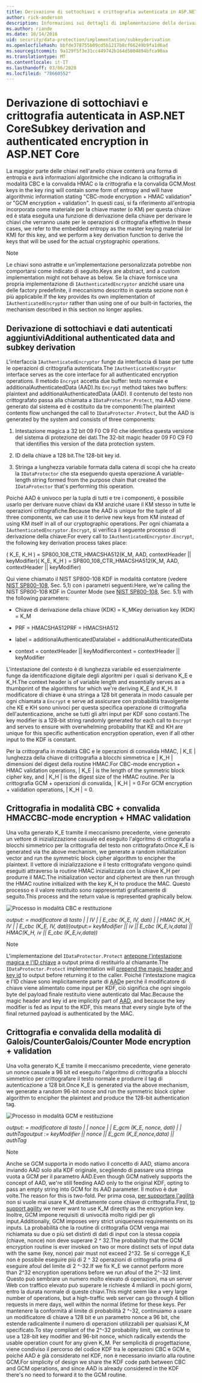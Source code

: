```yaml
---
title: Derivazione di sottochiavi e crittografia autenticata in ASP.NET Core
author: rick-anderson
description: Informazioni sui dettagli di implementazione della derivazione della sottochiave di ASP.NET Core Data Protection e della crittografia autenticata.
ms.author: riande
ms.date: 10/14/2016
uid: security/data-protection/implementation/subkeyderivation
ms.openlocfilehash: bbfde378755b09cd5b1217b8cf66249b9fa1d6ad
ms.sourcegitcommit: 9a129f5f3e31cc449742b164d5004894bfca90aa
ms.translationtype: MT
ms.contentlocale: it-IT
ms.lasthandoff: 03/06/2020
ms.locfileid: "78660552"
---
```

# <a name="subkey-derivation-and-authenticated-encryption-in-aspnet-core"></a><span data-ttu-id="47f66-103">Derivazione di sottochiavi e crittografia autenticata in ASP.NET Core</span><span class="sxs-lookup"><span data-stu-id="47f66-103">Subkey derivation and authenticated encryption in ASP.NET Core</span></span>

<a name="data-protection-implementation-subkey-derivation"></a>

<span data-ttu-id="47f66-104">La maggior parte delle chiavi nell'anello chiave conterrà una forma di entropia e avrà informazioni algoritmiche che indicano la crittografia in modalità CBC e la convalida HMAC o la crittografia e la convalida GCM.</span><span class="sxs-lookup"><span data-stu-id="47f66-104">Most keys in the key ring will contain some form of entropy and will have algorithmic information stating "CBC-mode encryption + HMAC validation" or "GCM encryption + validation".</span></span> <span data-ttu-id="47f66-105">In questi casi, si fa riferimento all'entropia incorporata come materiale per la chiave master (o KM) per questa chiave ed è stata eseguita una funzione di derivazione della chiave per derivare le chiavi che verranno usate per le operazioni di crittografia effettive.</span><span class="sxs-lookup"><span data-stu-id="47f66-105">In these cases, we refer to the embedded entropy as the master keying material (or KM) for this key, and we perform a key derivation function to derive the keys that will be used for the actual cryptographic operations.</span></span>

> [!NOTE]
> <span data-ttu-id="47f66-106">Le chiavi sono astratte e un'implementazione personalizzata potrebbe non comportarsi come indicato di seguito.</span><span class="sxs-lookup"><span data-stu-id="47f66-106">Keys are abstract, and a custom implementation might not behave as below.</span></span> <span data-ttu-id="47f66-107">Se la chiave fornisce una propria implementazione di `IAuthenticatedEncryptor` anziché usare una delle factory predefinite, il meccanismo descritto in questa sezione non è più applicabile.</span><span class="sxs-lookup"><span data-stu-id="47f66-107">If the key provides its own implementation of `IAuthenticatedEncryptor` rather than using one of our built-in factories, the mechanism described in this section no longer applies.</span></span>

<a name="data-protection-implementation-subkey-derivation-aad"></a>

## <a name="additional-authenticated-data-and-subkey-derivation"></a><span data-ttu-id="47f66-108">Derivazione di sottochiavi e dati autenticati aggiuntivi</span><span class="sxs-lookup"><span data-stu-id="47f66-108">Additional authenticated data and subkey derivation</span></span>

<span data-ttu-id="47f66-109">L'interfaccia `IAuthenticatedEncryptor` funge da interfaccia di base per tutte le operazioni di crittografia autenticata.</span><span class="sxs-lookup"><span data-stu-id="47f66-109">The `IAuthenticatedEncryptor` interface serves as the core interface for all authenticated encryption operations.</span></span> <span data-ttu-id="47f66-110">Il metodo `Encrypt` accetta due buffer: testo normale e additionalAuthenticatedData (AAD).</span><span class="sxs-lookup"><span data-stu-id="47f66-110">Its `Encrypt` method takes two buffers: plaintext and additionalAuthenticatedData (AAD).</span></span> <span data-ttu-id="47f66-111">Il contenuto del testo non crittografato passa alla chiamata a `IDataProtector.Protect`, ma AAD viene generato dal sistema ed è costituito da tre componenti:</span><span class="sxs-lookup"><span data-stu-id="47f66-111">The plaintext contents flow unchanged the call to `IDataProtector.Protect`, but the AAD is generated by the system and consists of three components:</span></span>

1. <span data-ttu-id="47f66-112">Intestazione magica a 32 bit 09 F0 C9 F0 che identifica questa versione del sistema di protezione dei dati.</span><span class="sxs-lookup"><span data-stu-id="47f66-112">The 32-bit magic header 09 F0 C9 F0 that identifies this version of the data protection system.</span></span>

2. <span data-ttu-id="47f66-113">ID della chiave a 128 bit.</span><span class="sxs-lookup"><span data-stu-id="47f66-113">The 128-bit key id.</span></span>

3. <span data-ttu-id="47f66-114">Stringa a lunghezza variabile formata dalla catena di scopi che ha creato la `IDataProtector` che sta eseguendo questa operazione.</span><span class="sxs-lookup"><span data-stu-id="47f66-114">A variable-length string formed from the purpose chain that created the `IDataProtector` that's performing this operation.</span></span>

<span data-ttu-id="47f66-115">Poiché AAD è univoco per la tupla di tutti e tre i componenti, è possibile usarlo per derivare nuove chiavi da KM anziché usare il KM stesso in tutte le operazioni crittografiche.</span><span class="sxs-lookup"><span data-stu-id="47f66-115">Because the AAD is unique for the tuple of all three components, we can use it to derive new keys from KM instead of using KM itself in all of our cryptographic operations.</span></span> <span data-ttu-id="47f66-116">Per ogni chiamata a `IAuthenticatedEncryptor.Encrypt`, si verifica il seguente processo di derivazione della chiave:</span><span class="sxs-lookup"><span data-stu-id="47f66-116">For every call to `IAuthenticatedEncryptor.Encrypt`, the following key derivation process takes place:</span></span>

<span data-ttu-id="47f66-117">( K_E, K_H ) = SP800_108_CTR_HMACSHA512(K_M, AAD, contextHeader || keyModifier)</span><span class="sxs-lookup"><span data-stu-id="47f66-117">( K_E, K_H ) = SP800_108_CTR_HMACSHA512(K_M, AAD, contextHeader || keyModifier)</span></span>

<span data-ttu-id="47f66-118">Qui viene chiamato il NIST SP800-108 KDF in modalità contatore (vedere [NIST SP800-108](https://nvlpubs.nist.gov/nistpubs/Legacy/SP/nistspecialpublication800-108.pdf), Sec. 5,1) con i parametri seguenti:</span><span class="sxs-lookup"><span data-stu-id="47f66-118">Here, we're calling the NIST SP800-108 KDF in Counter Mode (see [NIST SP800-108](https://nvlpubs.nist.gov/nistpubs/Legacy/SP/nistspecialpublication800-108.pdf), Sec. 5.1) with the following parameters:</span></span>

* <span data-ttu-id="47f66-119">Chiave di derivazione della chiave (KDK) = K_M</span><span class="sxs-lookup"><span data-stu-id="47f66-119">Key derivation key (KDK) = K_M</span></span>

* <span data-ttu-id="47f66-120">PRF = HMACSHA512</span><span class="sxs-lookup"><span data-stu-id="47f66-120">PRF = HMACSHA512</span></span>

* <span data-ttu-id="47f66-121">label = additionalAuthenticatedData</span><span class="sxs-lookup"><span data-stu-id="47f66-121">label = additionalAuthenticatedData</span></span>

* <span data-ttu-id="47f66-122">context = contextHeader || keyModifier</span><span class="sxs-lookup"><span data-stu-id="47f66-122">context = contextHeader || keyModifier</span></span>

<span data-ttu-id="47f66-123">L'intestazione del contesto è di lunghezza variabile ed essenzialmente funge da identificazione digitale degli algoritmi per i quali si derivano K_E e K_H.</span><span class="sxs-lookup"><span data-stu-id="47f66-123">The context header is of variable length and essentially serves as a thumbprint of the algorithms for which we're deriving K_E and K_H.</span></span> <span data-ttu-id="47f66-124">Il modificatore di chiave è una stringa a 128 bit generata in modo casuale per ogni chiamata a `Encrypt` e serve ad assicurare con probabilità travolgente che KE e KH sono univoci per questa specifica operazione di crittografia dell'autenticazione, anche se tutti gli altri input per KDF sono costanti.</span><span class="sxs-lookup"><span data-stu-id="47f66-124">The key modifier is a 128-bit string randomly generated for each call to `Encrypt` and serves to ensure with overwhelming probability that KE and KH are unique for this specific authentication encryption operation, even if all other input to the KDF is constant.</span></span>

<span data-ttu-id="47f66-125">Per la crittografia in modalità CBC e le operazioni di convalida HMAC, | K_E | lunghezza della chiave di crittografia a blocchi simmetrica e | K_H | dimensioni del digest della routine HMAC.</span><span class="sxs-lookup"><span data-stu-id="47f66-125">For CBC-mode encryption + HMAC validation operations, | K_E | is the length of the symmetric block cipher key, and | K_H | is the digest size of the HMAC routine.</span></span> <span data-ttu-id="47f66-126">Per la crittografia GCM + operazioni di convalida, | K_H | = 0.</span><span class="sxs-lookup"><span data-stu-id="47f66-126">For GCM encryption + validation operations, | K_H | = 0.</span></span>

## <a name="cbc-mode-encryption--hmac-validation"></a><span data-ttu-id="47f66-127">Crittografia in modalità CBC + convalida HMAC</span><span class="sxs-lookup"><span data-stu-id="47f66-127">CBC-mode encryption + HMAC validation</span></span>

<span data-ttu-id="47f66-128">Una volta generato K_E tramite il meccanismo precedente, viene generato un vettore di inizializzazione casuale ed eseguito l'algoritmo di crittografia a blocchi simmetrico per la crittografia del testo non crittografato.</span><span class="sxs-lookup"><span data-stu-id="47f66-128">Once K_E is generated via the above mechanism, we generate a random initialization vector and run the symmetric block cipher algorithm to encipher the plaintext.</span></span> <span data-ttu-id="47f66-129">Il vettore di inizializzazione e il testo crittografato vengono quindi eseguiti attraverso la routine HMAC inizializzata con la chiave K_H per produrre il MAC.</span><span class="sxs-lookup"><span data-stu-id="47f66-129">The initialization vector and ciphertext are then run through the HMAC routine initialized with the key K_H to produce the MAC.</span></span> <span data-ttu-id="47f66-130">Questo processo e il valore restituito sono rappresentati graficamente di seguito.</span><span class="sxs-lookup"><span data-stu-id="47f66-130">This process and the return value is represented graphically below.</span></span>

![Processo in modalità CBC e restituzione](subkeyderivation/_static/cbcprocess.png)

<span data-ttu-id="47f66-132">*output: = modificatore di tasto | | IV | | E_cbc (K_E, IV, dati) | | HMAC (K_H, IV | | E_cbc (K_E, IV, dati))*</span><span class="sxs-lookup"><span data-stu-id="47f66-132">*output:= keyModifier || iv || E_cbc (K_E,iv,data) || HMAC(K_H, iv || E_cbc (K_E,iv,data))*</span></span>

> [!NOTE]
> <span data-ttu-id="47f66-133">L'implementazione del `IDataProtector.Protect` [antepone l'intestazione magica e l'ID chiave](xref:security/data-protection/implementation/authenticated-encryption-details) a output prima di restituirlo al chiamante.</span><span class="sxs-lookup"><span data-stu-id="47f66-133">The `IDataProtector.Protect` implementation will [prepend the magic header and key id](xref:security/data-protection/implementation/authenticated-encryption-details) to output before returning it to the caller.</span></span> <span data-ttu-id="47f66-134">Poiché l'intestazione magica e l'ID chiave sono implicitamente parte di [AAD](xref:security/data-protection/implementation/subkeyderivation#data-protection-implementation-subkey-derivation-aad)e perché il modificatore di chiave viene alimentato come input per KDF, ciò significa che ogni singolo byte del payload finale restituito viene autenticato dal Mac.</span><span class="sxs-lookup"><span data-stu-id="47f66-134">Because the magic header and key id are implicitly part of [AAD](xref:security/data-protection/implementation/subkeyderivation#data-protection-implementation-subkey-derivation-aad), and because the key modifier is fed as input to the KDF, this means that every single byte of the final returned payload is authenticated by the MAC.</span></span>

## <a name="galoiscounter-mode-encryption--validation"></a><span data-ttu-id="47f66-135">Crittografia e convalida della modalità di Galois/Counter</span><span class="sxs-lookup"><span data-stu-id="47f66-135">Galois/Counter Mode encryption + validation</span></span>

<span data-ttu-id="47f66-136">Una volta generato K_E tramite il meccanismo precedente, viene generato un nonce casuale a 96 bit ed eseguito l'algoritmo di crittografia a blocchi simmetrico per crittografare il testo normale e produrre il tag di autenticazione a 128 bit.</span><span class="sxs-lookup"><span data-stu-id="47f66-136">Once K_E is generated via the above mechanism, we generate a random 96-bit nonce and run the symmetric block cipher algorithm to encipher the plaintext and produce the 128-bit authentication tag.</span></span>

![Processo in modalità GCM e restituzione](subkeyderivation/_static/galoisprocess.png)

<span data-ttu-id="47f66-138">*output: = modificatore di tasto | | nonce | | E_gcm (K_E, nonce, dati) | | authTag*</span><span class="sxs-lookup"><span data-stu-id="47f66-138">*output := keyModifier || nonce || E_gcm (K_E,nonce,data) || authTag*</span></span>

> [!NOTE]
> <span data-ttu-id="47f66-139">Anche se GCM supporta in modo nativo il concetto di AAD, stiamo ancora inviando AAD solo alla KDF originale, scegliendo di passare una stringa vuota a GCM per il parametro AAD.</span><span class="sxs-lookup"><span data-stu-id="47f66-139">Even though GCM natively supports the concept of AAD, we're still feeding AAD only to the original KDF, opting to pass an empty string into GCM for its AAD parameter.</span></span> <span data-ttu-id="47f66-140">Il motivo è due volte.</span><span class="sxs-lookup"><span data-stu-id="47f66-140">The reason for this is two-fold.</span></span> <span data-ttu-id="47f66-141">Per prima cosa, [per supportare l'agilità](xref:security/data-protection/implementation/context-headers#data-protection-implementation-context-headers) non si vuole mai usare K_M direttamente come chiave di crittografia.</span><span class="sxs-lookup"><span data-stu-id="47f66-141">First, [to support agility](xref:security/data-protection/implementation/context-headers#data-protection-implementation-context-headers) we never want to use K_M directly as the encryption key.</span></span> <span data-ttu-id="47f66-142">Inoltre, GCM impone requisiti di univocità molto rigidi per gli input.</span><span class="sxs-lookup"><span data-stu-id="47f66-142">Additionally, GCM imposes very strict uniqueness requirements on its inputs.</span></span> <span data-ttu-id="47f66-143">La probabilità che la routine di crittografia GCM venga mai richiamata su due o più set distinti di dati di input con la stessa coppia (chiave, nonce) non deve superare 2 ^ 32.</span><span class="sxs-lookup"><span data-stu-id="47f66-143">The probability that the GCM encryption routine is ever invoked on two or more distinct sets of input data with the same (key, nonce) pair must not exceed 2^32.</span></span> <span data-ttu-id="47f66-144">Se si corregge K_E non è possibile eseguire più di 2 ^ 32 operazioni di crittografia prima di eseguire afoul del limite di 2 ^-32.</span><span class="sxs-lookup"><span data-stu-id="47f66-144">If we fix K_E we cannot perform more than 2^32 encryption operations before we run afoul of the 2^-32 limit.</span></span> <span data-ttu-id="47f66-145">Questo può sembrare un numero molto elevato di operazioni, ma un server Web con traffico elevato può superare le richieste 4 miliardi in pochi giorni, entro la durata normale di queste chiavi.</span><span class="sxs-lookup"><span data-stu-id="47f66-145">This might seem like a very large number of operations, but a high-traffic web server can go through 4 billion requests in mere days, well within the normal lifetime for these keys.</span></span> <span data-ttu-id="47f66-146">Per mantenere la conformità al limite di probabilità 2 ^-32, continuiamo a usare un modificatore di chiave a 128 bit e un parametro nonce a 96 bit, che estende radicalmente il numero di operazioni utilizzabili per qualsiasi K_M specificato.</span><span class="sxs-lookup"><span data-stu-id="47f66-146">To stay compliant of the 2^-32 probability limit, we continue to use a 128-bit key modifier and 96-bit nonce, which radically extends the usable operation count for any given K_M.</span></span> <span data-ttu-id="47f66-147">Per semplicità di progettazione, viene condiviso il percorso del codice KDF tra le operazioni CBC e GCM e, poiché AAD è già considerato nel KDF, non è necessario inviarlo alla routine GCM.</span><span class="sxs-lookup"><span data-stu-id="47f66-147">For simplicity of design we share the KDF code path between CBC and GCM operations, and since AAD is already considered in the KDF there's no need to forward it to the GCM routine.</span></span>
